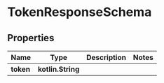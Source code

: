 
# TokenResponseSchema

## Properties
Name | Type | Description | Notes
------------ | ------------- | ------------- | -------------
**token** | **kotlin.String** |  | 



